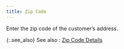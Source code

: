 ```yaml
---
title: Zip Code
---
```



Enter the zip code of the customer’s address.


{:.see_also}
See also
: [Zip  Code Details](JavaScript:RelatedTopics1.Click())<!--Metadata type="DesignerControl" startspan
<object CLASSID="clsid:ADB880A6-D8FF-11CF-9377-00AA003B7A11"
	ID=RelatedTopics1
	TYPE="application/x-oleobject">
</object>-->

<object classid="clsid:ADB880A6-D8FF-11CF-9377-00AA003B7A11" id="RelatedTopics1" type="application/x-oleobject"> 
 <param name="Command" value="Related Topics">
<param name="Window" value="second">
<param name="Item1" value="Zip Code Details;{{site.mc_chm}}/misc/zip_code_find_customers_dialog_more_choices_content.html">
</object><!--Metadata type="DesignerControl" endspan-->
